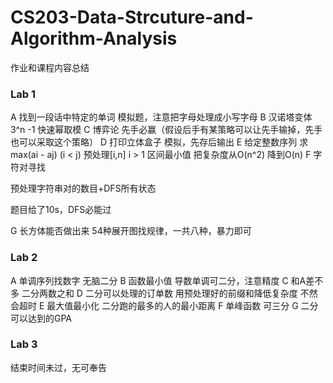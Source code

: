 # CS203-Data-Strcuture-and-Algorithm-Analysis
作业和课程内容总结

### Lab 1
A
找到一段话中特定的单词
模拟题，注意把字母处理成小写字母
B
汉诺塔变体
3^n -1 快速幂取模
C
博弈论
先手必赢（假设后手有某策略可以让先手输掉，先手也可以采取这个策略）
D
打印立体盒子
模拟，先存后输出
E
给定整数序列 求 max(ai - aj) (i < j)
预处理[i,n] i > 1 区间最小值
把复杂度从O(n^2) 降到O(n)
F
字符对寻找

预处理字符串对的数目+DFS所有状态

题目给了10s，DFS必能过

G
长方体能否做出来
54种展开图找规律，一共八种，暴力即可
### Lab 2
A
单调序列找数字
无脑二分
B
函数最小值
导数单调可二分，注意精度
C
和A差不多
二分两数之和
D
二分可以处理的订单数
用预处理好的前缀和降低复杂度
不然会超时
E
最大值最小化
二分跑的最多的人的最小距离
F
单峰函数
可三分
G
二分可以达到的GPA
### Lab 3

结束时间未过，无可奉告
